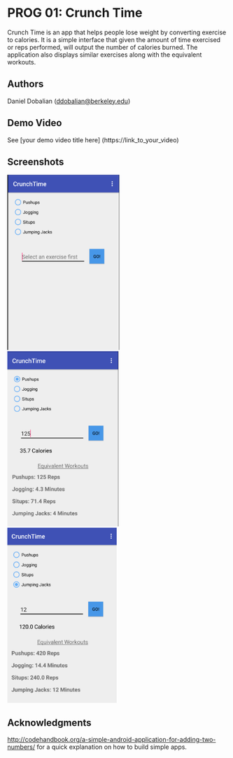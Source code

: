 # PROG 01: Crunch Time

Crunch Time is an app that helps people lose weight by converting exercise to calories.  It is a simple interface that given the amount of time exercised or reps performed, will output the number of calories burned.  The application also displays similar exercises along with the equivalent workouts.

## Authors

Daniel Dobalian  ([ddobalian@berkeley.edu](mailto:ddobalian@berkeley.edu))

## Demo Video

See [your demo video title here] (https://link_to_your_video)

## Screenshots

<img src="screenshots/base.png" height="400" alt="Screenshot"/>
<img src="screenshots/pushups.png" height="400" alt="Screenshot"/>
<img src="screenshots/jj.png" height="400" alt="Screenshot"/>

## Acknowledgments

http://codehandbook.org/a-simple-android-application-for-adding-two-numbers/ for a quick explanation on how to build simple apps. 

